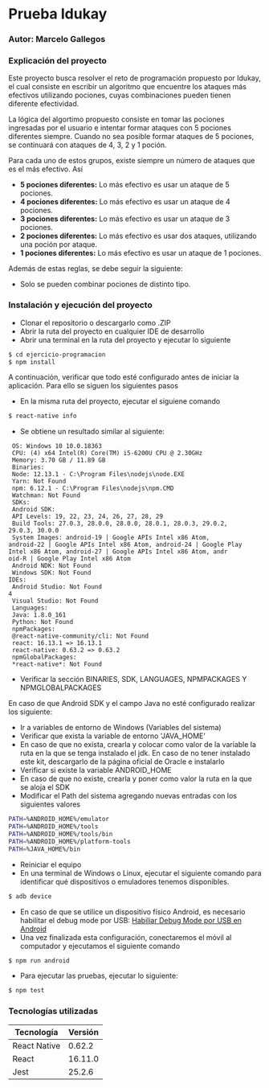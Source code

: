 # Prueba Idukay

### Autor: Marcelo Gallegos

### Explicación del proyecto

Este proyecto busca resolver el reto de programación propuesto por Idukay, el cual consiste en escribir un algoritmo que encuentre los ataques más efectivos utilizando pociones, cuyas combinaciones pueden tienen diferente efectividad.

La lógica del algortimo propuesto consiste en tomar las pociones ingresadas por el usuario e intentar formar ataques con 5 pociones diferentes siempre. Cuando no sea posible formar ataques de 5 pociones, se continuará con ataques de 4, 3, 2 y 1 poción. 

Para cada uno de estos grupos, existe siempre un número de ataques que es el más efectivo. Así

* **5 pociones diferentes:** Lo más efectivo es usar un ataque de 5 pociones.
* **4 pociones diferentes:** Lo más efectivo es usar un ataque de 4 pociones.
* **3 pociones diferentes:** Lo más efectivo es usar un ataque de 3 pociones.
* **2 pociones diferentes:** Lo más efectivo es usar dos ataques, utilizando una poción por ataque.
* **1 pociones diferentes:** Lo más efectivo es usar un ataque de 1 pociones.

Además de estas reglas, se debe seguir la siguiente:

* Solo se pueden combinar pociones de distinto tipo.

### Instalación y ejecución del proyecto

* Clonar el repositorio o descargarlo como .ZIP
* Abrir la ruta del proyecto en cualquier IDE de desarrollo
* Abrir una terminal en la ruta del proyecto y ejecutar lo siguiente

```sh
$ cd ejercicio-programacion
$ npm install
```
A continuación, verificar que todo esté configurado antes de iniciar la aplicación. Para ello se siguen los siguientes pasos

* En la misma ruta del proyecto, ejecutar el siguiene comando

```sh
$ react-native info
```
* Se obtiene un resultado similar al siguiente:

```shSystem:
 OS: Windows 10 10.0.18363
 CPU: (4) x64 Intel(R) Core(TM) i5-6200U CPU @ 2.30GHz
 Memory: 3.70 GB / 11.89 GB
 Binaries:
 Node: 12.13.1 - C:\Program Files\nodejs\node.EXE
 Yarn: Not Found
 npm: 6.12.1 - C:\Program Files\nodejs\npm.CMD
 Watchman: Not Found
 SDKs:
 Android SDK:
 API Levels: 19, 22, 23, 24, 26, 27, 28, 29
 Build Tools: 27.0.3, 28.0.0, 28.0.0, 28.0.1, 28.0.3, 29.0.2,
29.0.3, 30.0.0
 System Images: android-19 | Google APIs Intel x86 Atom,
android-22 | Google APIs Intel x86 Atom, android-24 | Google Play
Intel x86 Atom, android-27 | Google APIs Intel x86 Atom, andr
oid-R | Google Play Intel x86 Atom
 Android NDK: Not Found
 Windows SDK: Not Found
IDEs:
 Android Studio: Not Found
4
 Visual Studio: Not Found
 Languages:
 Java: 1.8.0_161
 Python: Not Found
 npmPackages:
 @react-native-community/cli: Not Found
 react: 16.13.1 => 16.13.1
 react-native: 0.63.2 => 0.63.2
 npmGlobalPackages:
 *react-native*: Not Found
```
* Verificar la sección BINARIES, SDK, LANGUAGES, NPMPACKAGES Y NPMGLOBALPACKAGES

En caso de que Android SDK y el campo Java no esté configurado realizar los siguiente:

* Ir a variables de entorno de Windows (Variables del sistema)
* Verificar que exista la variable de entorno ’JAVA_HOME’
* En caso de que no exista, crearla y colocar  como valor de la variable la ruta en la que se tenga instalado el jdk. En caso de no tener instalado este kit, descargarlo de la página oficial de Oracle e instalarlo
* Verificar si existe la variable ANDROID_HOME
* En caso de que no existe, crearla y poner como valor la ruta en la que se aloja el SDK
* Modificar el Path del sistema agregando nuevas entradas con los siguientes valores

```sh
PATH=%ANDROID_HOME%/emulator
PATH=%ANDROID_HOME%/tools
PATH=%ANDROID_HOME%/tools/bin
PATH=%ANDROID_HOME%/platform-tools
PATH=%JAVA_HOME%/bin
```
* Reiniciar el equipo
* En una terminal de Windows o Linux, ejecutar el siguiente comando para identificar qué dispositivos o emuladores tenemos disponibles.

```sh
$ adb device
```
* En caso de que se utilice un dispositivo físico Android, es necesario habilitar el debug mode por USB: [Habiliar Debug Mode por USB en Android](https://elandroidelibre.elespanol.com/2015/01/como-activar-el-modo-depuracion-usb-en-android.html)
* Una vez finalizada esta configuración, conectaremos el móvil al computador y ejecutamos el siguiente comando
```sh
$ npm run android
```
* Para ejecutar las pruebas, ejecutar lo siguiente:
```sh
$ npm test
```
### Tecnologías utilizadas
| Tecnología | Versión |
| ------ | ------ |
| React Native | 0.62.2 |
| React | 16.11.0 |
| Jest | 25.2.6 |
